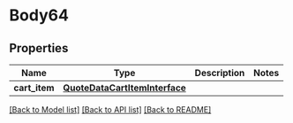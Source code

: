 # Body64

## Properties
Name | Type | Description | Notes
------------ | ------------- | ------------- | -------------
**cart_item** | [**QuoteDataCartItemInterface**](QuoteDataCartItemInterface.md) |  | 

[[Back to Model list]](../README.md#documentation-for-models) [[Back to API list]](../README.md#documentation-for-api-endpoints) [[Back to README]](../README.md)


